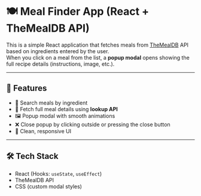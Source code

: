 # 🍽️ Meal Finder App (React + TheMealDB API)

This is a simple React application that fetches meals from [TheMealDB](https://www.themealdb.com) API based on ingredients entered by the user.  
When you click on a meal from the list, a **popup modal** opens showing the full recipe details (instructions, image, etc.).  

---

## 🚀 Features
- 🔎 Search meals by ingredient  
- 📜 Fetch full meal details using **lookup API**  
- 🖼️ Popup modal with smooth animations  
- ❌ Close popup by clicking outside or pressing the close button  
- 🎨 Clean, responsive UI  

---

## 🛠️ Tech Stack
- React (Hooks: `useState`, `useEffect`)
- TheMealDB API
- CSS (custom modal styles)

